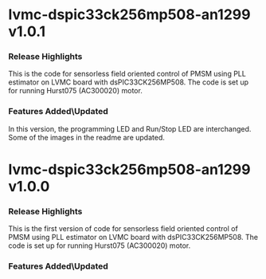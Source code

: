 # lvmc-dspic33ck256mp508-an1299 v1.0.1
### Release Highlights
This is the code for sensorless field oriented control of PMSM using PLL estimator on LVMC board with dsPIC33CK256MP508. 
The code is set up for running Hurst075 (AC300020) motor.

### Features Added\Updated
In this version, the programming LED and Run/Stop LED are interchanged.
Some of the images in the readme are updated.

# lvmc-dspic33ck256mp508-an1299 v1.0.0
### Release Highlights
This is the first version of code for sensorless field oriented control of PMSM using PLL estimator on LVMC board with dsPIC33CK256MP508. 
The code is set up for running Hurst075 (AC300020) motor.



### Features Added\Updated